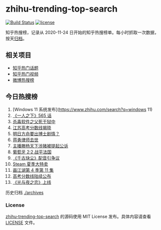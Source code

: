 # zhihu-trending-top-search

[![Build Status](https://github.com/justjavac/zhihu-trending-top-search/workflows/ci/badge.svg?branch=main)](https://github.com/justjavac/zhihu-trending-top-search/actions)
[![license](https://img.shields.io/github/license/justjavac/zhihu-trending-top-search)](https://github.com/justjavac/zhihu-trending-top-search/blob/main/LICENSE)

知乎热搜榜，记录从 2020-11-24 日开始的知乎热搜榜单。每小时抓取一次数据，按天[归档](./archives)。

## 相关项目

- [知乎热门话题](https://github.com/justjavac/zhihu-trending-hot-questions)
- [知乎热门视频](https://github.com/justjavac/zhihu-trending-hot-video)
- [微博热搜榜](https://github.com/justjavac/weibo-trending-hot-search)

## 今日热搜榜

<!-- BEGIN -->
<!-- 最后更新时间 Fri Jun 25 2021 19:04:39 GMT+0800 (China Standard Time) -->

1. [Windows 11 系统发布](https://www.zhihu.com/search?q=windows 11)
2. [《一人之下》565 话](https://www.zhihu.com/search?q=一人之下)
3. [杀毒软件之父死于狱中](https://www.zhihu.com/search?q=杀毒软件之父)
4. [江苏高考分数线揭晓](https://www.zhihu.com/search?q=江西高考)
5. [明日方舟要出博士剧情？](https://www.zhihu.com/search?q=明日方舟)
6. [蒋勇律师去世](https://www.zhihu.com/search?q=蒋勇)
7. [主播滕杨天下涉赌被提起公诉](https://www.zhihu.com/search?q=滕杨天下)
8. [葡萄牙 2:2 战平法国](https://www.zhihu.com/search?q=葡萄牙队)
9. [《千古玦尘》配音引争议](https://www.zhihu.com/search?q=千古玦尘配音)
10. [Steam 夏季大特卖](https://www.zhihu.com/search?q=Steam)
11. [画江湖第 4 季第 11 集](https://www.zhihu.com/search?q=画江湖之不良人)
12. [高考分数线陆续公布](https://www.zhihu.com/search?q=高考分数线)
13. [《光与夜之恋》上线](https://www.zhihu.com/search?q=光与夜之恋)

<!-- END -->

历史归档 [./archives](./archives)

### License

[zhihu-trending-top-search](https://github.com/justjavac/zhihu-trending-top-search)
的源码使用 MIT License 发布。具体内容请查看 [LICENSE](./LICENSE) 文件。
